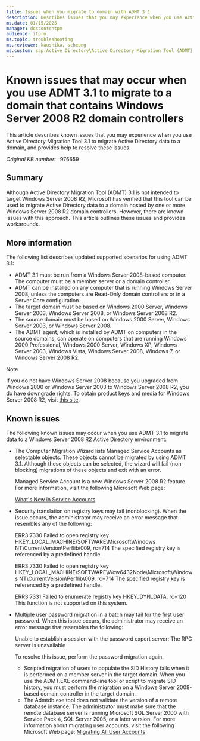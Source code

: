 ```yaml
---
title: Issues when you migrate to domain with ADMT 3.1
description: Describes issues that you may experience when you use Active Directory Migration Tool 3.1 to migrate Active Directory data to a Windows Server 2008 R2 domain.
ms.date: 01/15/2025
manager: dcscontentpm
audience: itpro
ms.topic: troubleshooting
ms.reviewer: kaushika, scheung
ms.custom: sap:Active Directory\Active Directory Migration Tool (ADMT), csstroubleshoot
---
```

# Known issues that may occur when you use ADMT 3.1 to migrate to a domain that contains Windows Server 2008 R2 domain controllers

This article describes known issues that you may experience when you use Active Directory Migration Tool 3.1 to migrate Active Directory data to a domain, and provides help to resolve these issues.

_Original KB number:_ &nbsp; 976659

## Summary

Although Active Directory Migration Tool (ADMT) 3.1 is not intended to target Windows Server 2008 R2, Microsoft has verified that this tool can be used to migrate Active Directory data to a domain hosted by one or more Windows Server 2008 R2 domain controllers. However, there are known issues with this approach. This article outlines these issues and provides workarounds.

## More information

The following list describes updated supported scenarios for using ADMT 3.1:

- ADMT 3.1 must be run from a Windows Server 2008-based computer. The computer must be a member server or a domain controller.
- ADMT can be installed on any computer that is running Windows Server 2008, unless the computers are Read-Only domain controllers or in a Server Core configuration.
- The target domain must be based on Windows 2000 Server, Windows Server 2003, Windows Server 2008, or Windows Server 2008 R2.
- The source domain must be based on Windows 2000 Server, Windows Server 2003, or Windows Server 2008.
- The ADMT agent, which is installed by ADMT on computers in the source domains, can operate on computers that are running Windows 2000 Professional, Windows 2000 Server, Windows XP, Windows Server 2003, Windows Vista, Windows Server 2008, Windows 7, or Windows Server 2008 R2.  

> [!NOTE]
> If you do not have Windows Server 2008 because you upgraded from Windows 2000 or Windows Server 2003 to Windows Server 2008 R2, you do have downgrade rights. To obtain product keys and media for Windows Server 2008 R2, visit [this site](https://www.microsoft.com/windowsserver2008/en/us/downgrade-rights.aspx).

## Known issues

The following known issues may occur when you use ADMT 3.1 to migrate data to a Windows Server 2008 R2 Active Directory environment:

- The Computer Migration Wizard lists Managed Service Accounts as selectable objects. These objects cannot be migrated by using ADMT 3.1. Although these objects can be selected, the wizard will fail (non-blocking) migrations of these objects and exit with an error.

    Managed Service Account is a new Windows Server 2008 R2 feature. For more information, visit the following Microsoft Web page:

    [What's New in Service Accounts](/previous-versions/windows/it-pro/windows-server-2008-R2-and-2008/dd367859(v=ws.10))

- Security translation on registry keys may fail (nonblocking). When the issue occurs, the administrator may receive an error message that resembles any of the following:

    ERR3:7330 Failed to open registry key HKEY_LOCAL_MACHINE\SOFTWARE\Microsoft\Windows NT\CurrentVersion\Perflib\009, rc=714 The specified registry key is referenced by a predefined handle.

    ERR3:7330 Failed to open registry key HKEY_LOCAL_MACHINE\SOFTWARE\Wow6432Node\Microsoft\Windows NT\CurrentVersion\Perflib\009, rc=714 The specified registry key is referenced by a predefined handle.

    ERR3:7331 Failed to enumerate registry key HKEY_DYN_DATA, rc=120 This function is not supported on this system.

- Multiple user password migration in a batch may fail for the first user password. When this issue occurs, the administrator may receive an error message that resembles the following:

    Unable to establish a session with the password expert server: The RPC server is unavailable

    To resolve this issue, perform the password migration again.
  - Scripted migration of users to populate the SID History fails when it is performed on a member server in the target domain. When you use the ADMT.EXE command-line tool or script to migrate SID history, you must perform the migration on a Windows Server 2008-based domain controller in the target domain.
  - The Admtdb.exe tool does not validate the version of a remote database instance. The administrator must make sure that the remote database server is running Microsoft SQL Server 2000 with Service Pack 4, SQL Server 2005, or a later version. For more information about migrating user accounts, visit the following Microsoft Web page: [Migrating All User Accounts](/previous-versions/windows/it-pro/windows-server-2008-R2-and-2008/cc974368(v=ws.10))
